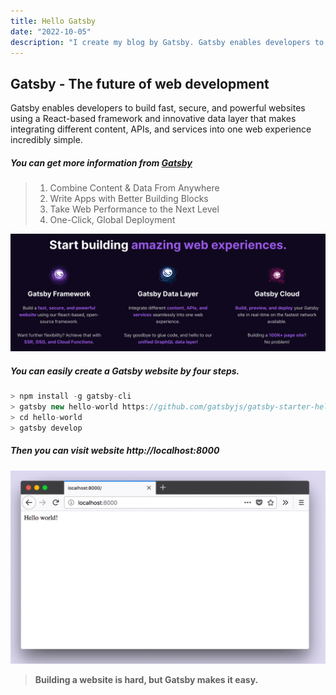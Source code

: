 ```yaml
---
title: Hello Gatsby
date: "2022-10-05"
description: "I create my blog by Gatsby. Gatsby enables developers to build fast, secure, and powerful websites using a React-based framework."
---
```


## Gatsby - The future of web development

Gatsby enables developers to build fast, secure, and powerful websites using a React-based framework and innovative data layer that makes integrating different content, APIs, and services into one web experience incredibly simple.

##### You can get more information from **_[Gatsby](https://www.gatsbyjs.com/)_**

> 1. Combine Content & Data From Anywhere
> 2. Write Apps with Better Building Blocks
> 3. Take Web Performance to the Next Level
> 4. One-Click, Global Deployment

![Gatsby](./gatsby1.png)

##### You can easily create a Gatsby website by four steps.

```js
> npm install -g gatsby-cli
> gatsby new hello-world https://github.com/gatsbyjs/gatsby-starter-hello-world
> cd hello-world
> gatsby develop
```

##### Then you can visit website **_http://localhost:8000_**

![Gatsby](./localhost.jpeg)

> **Building a website is hard, but Gatsby makes it easy.**
